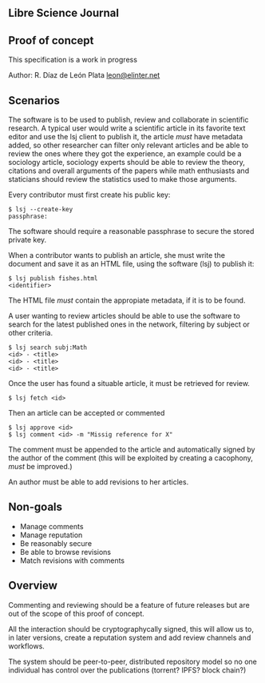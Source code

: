 Libre Science Journal
---------------------

## Proof of concept

This specification is a work in progress

Author: R. Díaz de León Plata <leon@elinter.net>

## Scenarios

The software is to be used to publish, review and collaborate in
scientific research. A typical user would write a scientific article
in its favorite text editor and use the lsj client to publish it, the
article *must* have metadata added, so other researcher can filter only
relevant articles and be able to review the ones where they got the
experience, an example could be a sociology article, sociology experts
should be able to review the theory, citations and overall arguments
of the papers while math enthusiasts and staticians should review the
statistics used to make those arguments.

Every contributor must first create his public key:

	$ lsj --create-key
	passphrase:

The software should require a reasonable passphrase to secure the stored
private key.

When a contributor wants to publish an article, she must write the document
and save it as an HTML file, using the software (lsj) to publish it:

	$ lsj publish fishes.html
	<identifier>

The HTML file *must* contain the appropiate metadata, if it is to be found.

A user wanting to review articles should be able to use the software to search
for the latest published ones in the network, filtering by subject or other
criteria.

	$ lsj search subj:Math
	<id> - <title>
	<id> - <title>
	<id> - <title>

Once the user has found a situable article, it must be retrieved for review.

	$ lsj fetch <id>

Then an article can be accepted or commented

	$ lsj approve <id>
	$ lsj comment <id> -m "Missig reference for X"

The comment must be appended to the article and automatically signed by the
author of the comment (this will be exploited by creating a cacophony, *must*
be improved.)

An author must be able to add revisions to her articles.

## Non-goals

+ Manage comments
+ Manage reputation
+ Be reasonably secure
+ Be able to browse revisions
+ Match revisions with comments

## Overview

Commenting and reviewing should be a feature of future releases but are out
of the scope of this proof of concept.

All the interaction should be cryptographycally signed, this will allow us
to, in later versions, create a reputation system and add review channels
and workflows.

The system should be peer-to-peer, distributed repository model so no one
individual has control over the publications (torrent? IPFS? block chain?)

